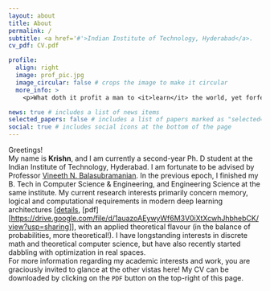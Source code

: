 ```yaml
---
layout: about
title: About
permalink: /
subtitle: <a href='#'>Indian Institute of Technology, Hyderabad</a>.
cv_pdf: CV.pdf

profile:
  align: right
  image: prof_pic.jpg
  image_circular: false # crops the image to make it circular
  more_info: >
    <p>What doth it profit a man to <it>learn</it> the world, yet forfeit the knowledge of his soul?</p>

news: true # includes a list of news items
selected_papers: false # includes a list of papers marked as "selected={true}"
social: true # includes social icons at the bottom of the page
---
```


Greetings! <br>
My name is **Krishn**, and I am currently a second-year Ph. D student at the Indian Institute of Technology, Hyderabad. I am fortunate to be advised by Professor [Vineeth N. Balasubramanian](https://people.iith.ac.in/vineethnb/). In the previous epoch, I finished my B. Tech in Computer Science & Engineering, and Engineering Science at the same institute. My current research interests primarily concern memory, logical and computational requirements in modern deep learning architectures [[details](https://krishnkher.github.io/blog/2024/research-statement/), [pdf][https://drive.google.com/file/d/1auazoAEywyWf6M3V0iXtXcwhJhbhebCK/view?usp=sharing]], with an applied theoretical flavour (in the balance of probabilities, more theoretical!). I have longstanding interests in discrete math and theoretical computer science, but have also recently started dabbling with optimization in real spaces. <br>
For more information regarding my academic interests and work, you are graciously invited to glance at the other vistas here! My CV can be downloaded by clicking on the `PDF` button on the top-right of this page.
